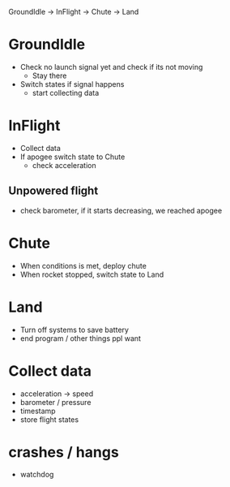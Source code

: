 GroundIdle -> InFlight -> Chute -> Land


# GroundIdle
- Check no launch signal yet and check if its not moving
    - Stay there
- Switch states if signal happens
    - start collecting data

# InFlight
- Collect data
- If apogee switch state to Chute
    - check acceleration

## Unpowered flight
- check barometer, if it starts decreasing, we reached apogee


# Chute
- When conditions is met, deploy chute
- When rocket stopped, switch state to Land

# Land
- Turn off systems to save battery
- end program / other things ppl want

# Collect data
- acceleration -> speed
- barometer / pressure
- timestamp
- store flight states

# crashes / hangs
- watchdog

